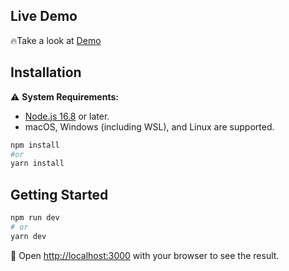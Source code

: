 ## Live Demo

🔥Take a look at [Demo](https://ninguyen-code-assignment.vercel.app/)

## **Installation**

⚠️ **System Requirements:**

- [Node.js 16.8](https://nodejs.org/) or later.
- macOS, Windows (including WSL), and Linux are supported.

```bash
npm install
#or
yarn install
```

## **Getting Started**

```bash
npm run dev
# or
yarn dev
```

💚 Open [http://localhost:3000](http://localhost:3000/) with your browser to see the result.
